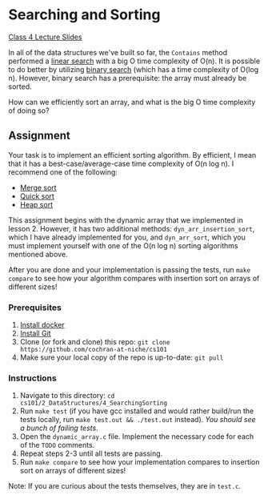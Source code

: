 # Searching and Sorting

[Class 4 Lecture Slides](https://docs.google.com/presentation/d/1INd__JkD1sxe2vVvAiAZw068FkK4p2O7HPjcgFd_NHQ/edit?usp=sharing)

In all of the data structures we've built so far, the `Contains` method
performed a [linear search](https://en.wikipedia.org/wiki/Linear_search) with a
big O time complexity of O(n). It is possible to do better by utilizing [binary
search](https://en.wikipedia.org/wiki/Binary_search_algorithm) (which has a time
complexity of O(log n). However, binary search has a prerequisite: the array
must already be sorted.

How can we efficiently sort an array, and what is the big O time complexity of
doing so?

## Assignment

Your task is to implement an efficient sorting algorithm. By efficient, I mean
that it has a best-case/average-case time complexity of O(n log n). I recommend
one of the following:

* [Merge sort](https://en.wikipedia.org/wiki/Merge_sort)
* [Quick sort](https://en.wikipedia.org/wiki/Quicksort)
* [Heap sort](https://en.wikipedia.org/wiki/Heapsort)

This assignment begins with the dynamic array that we implemented in lesson 2.
However, it has two additional methods: `dyn_arr_insertion_sort`, which I have
already implemented for you, and `dyn_arr_sort`, which you must implement
yourself with one of the O(n log n) sorting algorithms mentioned above.

After you are done and your implementation is passing the tests, run `make
compare` to see how your algorithm compares with insertion sort on arrays of
different sizes!

### Prerequisites

1. [Install docker](https://docs.docker.com/install/)
2. [Install Git](https://git-scm.com/book/en/v2/Getting-Started-Installing-Git)
3. Clone (or fork and clone) this repo: `git clone https://github.com/cochran-at-niche/cs101`
4. Make sure your local copy of the repo is up-to-date: `git pull`

### Instructions

1. Navigate to this directory: `cd cs101/2_DataStructures/4_SearchingSorting`
2. Run `make test` (if you have gcc installed and would rather build/run the
   tests locally, run `make test.out && ./test.out` instead). *You should see a
   bunch of failing tests*.
3. Open the `dynamic_array.c` file. Implement the necessary code for each of the
   `TODO` comments.
4. Repeat steps 2-3 until all tests are passing.
5. Run `make compare` to see how your implementation compares to insertion sort
   on arrays of different sizes!

Note: If you are curious about the tests themselves, they are in `test.c`.
